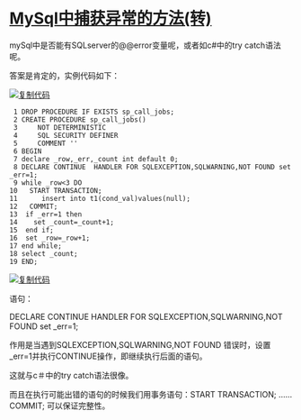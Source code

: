 # [MySql中捕获异常的方法(转)](https://www.cnblogs.com/tonykan/archive/2012/12/06/2804259.html)

mySql中是否能有SQLserver的@@error变量呢，或者如c#中的try catch语法呢。

答案是肯定的，实例代码如下：

[![复制代码](https://common.cnblogs.com/images/copycode.gif)](javascript:void(0);)

```
 1 DROP PROCEDURE IF EXISTS sp_call_jobs;
 2 CREATE PROCEDURE sp_call_jobs()
 3     NOT DETERMINISTIC
 4     SQL SECURITY DEFINER
 5     COMMENT ''
 6 BEGIN
 7 declare _row,_err,_count int default 0;
 8 DECLARE CONTINUE  HANDLER FOR SQLEXCEPTION,SQLWARNING,NOT FOUND set _err=1;
 9 while _row<3 DO
10   START TRANSACTION;
11      insert into t1(cond_val)values(null);
12   COMMIT;
13  if _err=1 then
14    set _count=_count+1;
15  end if;
16  set _row=_row+1;
17 end while;
18 select _count;
19 END;
```

[![复制代码](https://common.cnblogs.com/images/copycode.gif)](javascript:void(0);)

语句：

DECLARE CONTINUE HANDLER FOR SQLEXCEPTION,SQLWARNING,NOT FOUND set _err=1;

作用是当遇到SQLEXCEPTION,SQLWARNING,NOT FOUND 错误时，设置_err=1并执行CONTINUE操作，即继续执行后面的语句。

这就与c＃中的try catch语法很像。

而且在执行可能出错的语句的时候我们用事务语句：START TRANSACTION; …… COMMIT; 可以保证完整性。